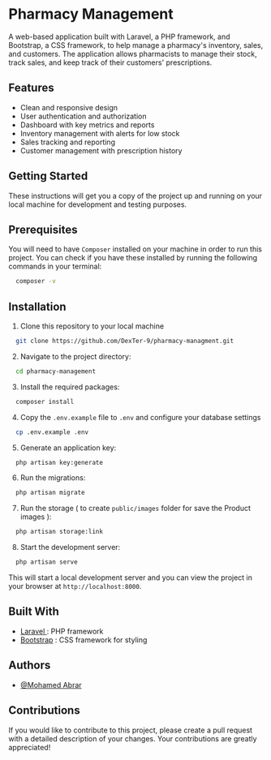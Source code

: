 
# Pharmacy Management

A web-based application built with Laravel, a PHP framework, and Bootstrap, a CSS framework, to help manage a pharmacy's inventory, sales, and customers. The application allows pharmacists to manage their stock, track sales, and keep track of their customers' prescriptions.



## Features

- Clean and responsive design
- User authentication and authorization
- Dashboard with key metrics and reports
- Inventory management with alerts for low stock
- Sales tracking and reporting
- Customer management with prescription history

## Getting Started

These instructions will get you a copy of the project up and running on your local machine for development and testing purposes.

## Prerequisites

You will need to have `Composer` installed on your machine in order to run this project. You can check if you have these installed by running the following commands in your terminal:
```bash
  composer -v

```

## Installation

1. Clone this repository to your local machine


```bash
  git clone https://github.com/DexTer-9/pharmacy-managment.git
```

2. Navigate to the project directory:

```bash
  cd pharmacy-management

```
3. Install the required packages:

```bash
  composer install

```
4. Copy the `.env.example` file to `.env` and configure your database settings

```bash
  cp .env.example .env

```
5. Generate an application key:

```bash
  php artisan key:generate

```
6. Run the migrations:

```bash
  php artisan migrate

```
7. Run the storage ( to create `public/images` folder for save the Product images ):

```bash
  php artisan storage:link

```
8. Start the development server:

```bash
  php artisan serve

```
This will start a local development server and you can view the project in your browser at `http://localhost:8000`.


## Built With

- [Laravel ](https://laravel.com/) :  PHP framework
- [Bootstrap](https://getbootstrap.com/) : CSS framework for styling


## Authors

- [@Mohamed Abrar](https://www.github.com/DexTer-9)


## Contributions

If you would like to contribute to this project, please create a pull request with a detailed description of your changes. Your contributions are greatly appreciated!


